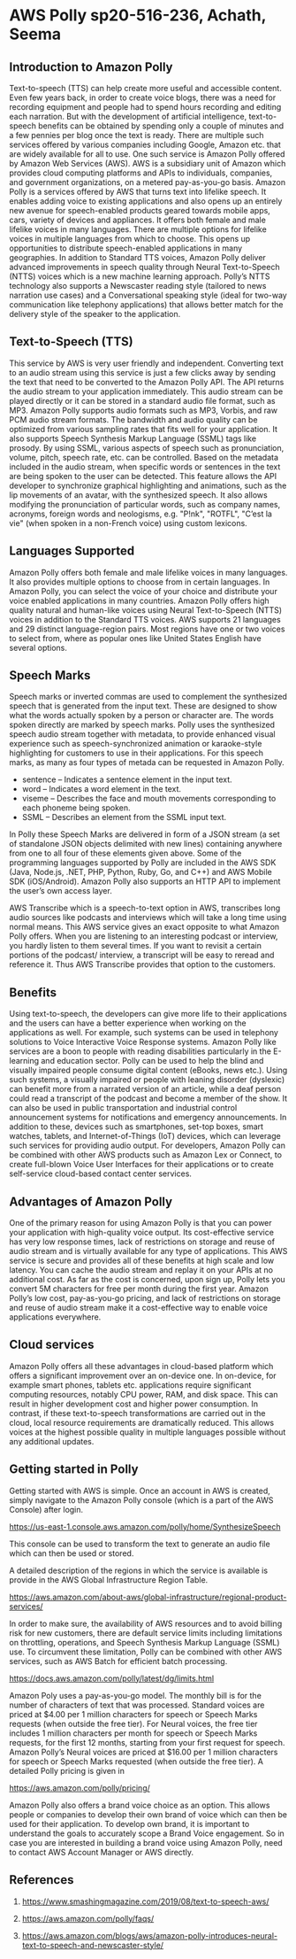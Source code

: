 # AWS Polly sp20-516-236, Achath, Seema

## Introduction to Amazon Polly

Text-to-speech (TTS) can help create more useful and accessible content. Even few years back, in order to create voice blogs, there was a need for recording equipment and people had to spend hours recording and editing each narration. But with the development of artificial intelligence, text-to-speech benefits can be obtained by spending only a couple of minutes and a few pennies per blog once the text is ready. There are multiple such services offered by various companies including Google, Amazon etc. that are widely available for all to use. One such service is Amazon Polly offered by Amazon Web Services (AWS). AWS is a subsidiary unit of Amazon which provides cloud computing platforms and APIs to individuals, companies, and government organizations, on a metered pay-as-you-go basis. Amazon Polly is a services offered by AWS that turns text into lifelike speech. It enables adding voice to existing applications and also opens up an entirely new avenue for speech-enabled products geared towards mobile apps, cars, variety of devices and appliances. It offers both female and male lifelike voices in many languages. There are multiple options for lifelike voices in multiple languages from which to choose. This opens up opportunities to distribute speech-enabled applications in many geographies.  In addition to Standard TTS voices, Amazon Polly deliver advanced improvements in speech quality through Neural Text-to-Speech (NTTS) voices which is a new machine learning approach. Polly’s NTTS technology also supports a Newscaster reading style (tailored to news narration use cases) and a Conversational speaking style (ideal for two-way communication like telephony applications) that allows better match for the delivery style of the speaker to the application.

## Text-to-Speech (TTS)

This service by AWS is very user friendly and independent. Converting text to an audio stream using this service is just a few clicks away by sending the text that need to be converted to the Amazon Polly API. The API returns the audio stream to your application immediately.  This audio stream can be played directly or it can be stored in a standard audio file format, such as MP3. Amazon Polly supports audio formats such as MP3, Vorbis, and raw PCM audio stream formats. The bandwidth and audio quality can be optimized from various sampling rates that fits well for your application. It also supports Speech Synthesis Markup Language (SSML) tags like prosody. By using SSML, various aspects of speech such as pronunciation, volume, pitch, speech rate, etc. can be controlled. Based on the metadata included in the audio stream, when specific words or sentences in the text are being spoken to the user can be detected. This feature allows the API developer to synchronize graphical highlighting and animations, such as the lip movements of an avatar, with the synthesized speech. It also allows modifying the pronunciation of particular words, such as company names, acronyms, foreign words and neologisms, e.g. "P!nk", "ROTFL", "C’est la vie" (when spoken in a non-French voice) using custom lexicons.

## Languages Supported

Amazon Polly offers both female and male lifelike voices in many languages. It also provides multiple options to choose from in certain languages.  In Amazon Polly, you can select the voice of your choice and distribute your voice enabled applications in many countries. Amazon Polly offers high quality natural and human-like voices using Neural Text-to-Speech (NTTS) voices in addition to the Standard TTS voices. AWS supports 21 languages and 29 distinct language-region pairs. Most regions have one or two voices to select from, where as popular ones like United States English have several options.

## Speech Marks

Speech marks or inverted commas are used to complement the synthesized speech that is generated from the input text.  These are designed to show what the words actually spoken by a person or character are.  The words spoken directly are marked by speech marks.  Polly uses the synthesized speech audio stream together with metadata, to provide enhanced visual experience such as speech-synchronized animation or karaoke-style highlighting for customers to use in their applications. For this speech marks, as many as four types of metada can be requested in Amazon Polly.

*	sentence – Indicates a sentence element in the input text.
*	word – Indicates a word element in the text.
*	viseme – Describes the face and mouth movements corresponding to each phoneme being spoken.
*	SSML – Describes an element from the SSML input text.

In Polly these Speech Marks are delivered in form of a JSON stream (a set of standalone JSON objects delimited with new lines) containing anywhere from one to all four of these elements given above. Some of the programming languages supported by Polly are included in the AWS SDK (Java, Node.js, .NET, PHP, Python, Ruby, Go, and C++) and AWS Mobile SDK (iOS/Android). Amazon Polly also supports an HTTP API to implement the user’s own access layer.

AWS Transcribe which is a speech-to-text option in AWS, transcribes long audio sources like podcasts and interviews which will take a long time using normal means. This AWS service gives an exact opposite to what Amazon Polly offers. When you are listening to an interesting podcast or interview, you hardly listen to them several times. If you want to revisit a certain portions of the podcast/ interview, a transcript will be easy to reread and reference it. Thus AWS Transcribe provides that option to the customers. 

## Benefits

Using text-to-speech, the developers can give more life to their applications and the users can have a better experience when working on the applications as well. For example, such systems can be used in telephony solutions to Voice Interactive Voice Response systems. Amazon Polly like services are a boon to people with reading disabilities particularly in the E-learning and education sector. Polly can be used to help the blind and visually impaired people consume digital content (eBooks, news etc.). Using such systems, a visually impaired or people with leaning disorder (dyslexic) can benefit more from a narrated version of an article, while a deaf person could read a transcript of the podcast and become a member of the show. It can also be used in public transportation and industrial control announcement systems for notifications and emergency announcements. In addition to these, devices such as smartphones, set-top boxes, smart watches, tablets, and Internet-of-Things (IoT) devices, which can leverage such services for providing audio output. For developers, Amazon Polly can be combined with other AWS products such as Amazon Lex or Connect, to create full-blown Voice User Interfaces for their applications or to create self-service cloud-based contact center services. 

## Advantages of Amazon Polly

One of the primary reason for using Amazon Polly is that you can power your application with high-quality voice output. Its cost-effective service has very low response times, lack of restrictions on storage and reuse of audio stream and is virtually available for any type of applications. This AWS service is secure and provides all of these benefits at high scale and low latency. You can cache the audio stream and replay it on your APIs at no additional cost. As far as the cost is concerned, upon sign up, Polly lets you convert 5M characters for free per month during the first year. Amazon Polly’s low cost, pay-as-you-go pricing, and lack of restrictions on storage and reuse of audio stream make it a cost-effective way to enable voice applications everywhere.

## Cloud services

Amazon Polly offers all these advantages in cloud-based platform which offers a significant improvement over an on-device one. In on-device, for example smart phones, tablets etc. applications require significant computing resources, notably CPU power, RAM, and disk space. This can result in higher development cost and higher power consumption. In contrast, if these text-to-speech transformations are carried out in the cloud, local resource requirements are dramatically reduced. This allows voices at the highest possible quality in multiple languages possible without any additional updates.

## Getting started in Polly

Getting started with AWS is simple. Once an account in AWS is created, simply navigate to the Amazon Polly console (which is a part of the AWS Console) after login. 

<https://us-east-1.console.aws.amazon.com/polly/home/SynthesizeSpeech>

This console can be used to transform the text to generate an audio file which can then be used or stored.
 
A detailed description of the regions in which the service is available is provide in the AWS Global Infrastructure Region Table. 

<https://aws.amazon.com/about-aws/global-infrastructure/regional-product-services/>

In order to make sure, the availability of AWS resources and to avoid billing risk for new customers, there are default service limits including limitations on throttling, operations, and Speech Synthesis Markup Language (SSML) use. To circumvent these limitation, Polly can be combined with other AWS services, such as AWS Batch for efficient batch processing.

<https://docs.aws.amazon.com/polly/latest/dg/limits.html>

Amazon Poly uses a pay-as-you-go model. The monthly bill is for the number of characters of text that was processed. Standard voices are priced at $4.00 per 1 million characters for speech or Speech Marks requests (when outside the free tier). For Neural voices, the free tier includes 1 million characters per month for speech or Speech Marks requests, for the first 12 months, starting from your first request for speech. Amazon Polly’s Neural voices are priced at $16.00 per 1 million characters for speech or Speech Marks requested (when outside the free tier). A detailed Polly pricing is given in

<https://aws.amazon.com/polly/pricing/>

Amazon Polly also offers a brand voice choice as an option. This allows people or companies to develop their own brand of voice which can then be used for their application. To develop own brand, it is important to understand the goals to accurately scope a Brand Voice engagement. So in case you are interested in building a brand voice using Amazon Polly, need to contact AWS Account Manager or AWS directly.

## References

1. <https://www.smashingmagazine.com/2019/08/text-to-speech-aws/>

2. <https://aws.amazon.com/polly/faqs/>

3. <https://aws.amazon.com/blogs/aws/amazon-polly-introduces-neural-text-to-speech-and-newscaster-style/>
